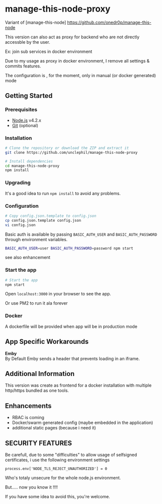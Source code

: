 # manage-this-node-proxy

Variant of [manage-this-node] https://github.com/onedr0p/manage-this-node

This version can also act as proxy for backend who are not directly accessble by the user.  

Ex: join sub services in docker environment

Due to my usage as proxy in docker environment, I remove all settings & commits features.

The configuration is , for the moment, only in manual (or docker generated) mode

Getting Started
---------------

### Prerequisites
- [Node.js](http://nodejs.org) v4.2.x
- [Git](https://git-scm.com/downloads) (optional)

### Installation

```bash
# Clone the repository or download the ZIP and extract it
git clone https://github.com/unclephil/manage-this-node-proxy
```

```bash
# Install dependencies
cd manage-this-node-proxy
npm install
```

### Upgrading
It's a good idea to run `npm install` to avoid any problems.

### Configuration

```bash
# Copy config.json.template to config.json
cp config.json.template config.json
vi config.json
```

Basic auth is available by passing `BASIC_AUTH_USER` and `BASIC_AUTH_PASSWORD` through environment variables.

```bash
BASIC_AUTH_USER=user BASIC_AUTH_PASSWORD=password npm start
```
see also enhancement

### Start the app

```bash
# Start the app
npm start
```
Open `localhost:3000` in your browser to see the app.

Or use PM2 to run it ala forever

### Docker
A dockerfile will be provided when app will be in production mode

App Specific Workarounds
---------------
**Emby**  
By Default Emby sends a header that prevents loading in an iframe.   


Additional Information
---------------
This version was create as frontend for a docker installation with multiple http/https bundled as one tools.

Enhancements
--------------
* RBAC is coming
* Docker/swarm generated config (maybe embedded in the application)
* additional static pages (because i need it)

SECURITY FEATURES
--------------
Be carefull, due to some "difficulties" to allow usage of selfsigned certificates, i use the following environment settings
```node
process.env['NODE_TLS_REJECT_UNAUTHORIZED'] = 0
```

Who's totaly unsecure for the whole node.js environment.

But..... now you know it !!!!

If you have some idea to avoid this, you're welcome.

